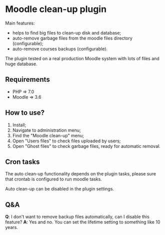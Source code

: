 # Moodle clean-up plugin

Main features:
* helps to find big files to clean-up disk and database;
* auto-remove garbage files from the moodle files directory (configurable);
* auto-remove courses backups (configurable).

The plugin tested on a real production Moodle system with lots of files and huge database.

## Requirements
* PHP => 7.0
* Moodle => 3.6

## How to use?

1. Install;
2. Navigate to administration menu;
3. Find the "Moodle clean-up" menu;
4. Open "Users files" to check files uploaded by users;
5. Open "Ghost files" to check garbage files, ready for automatic removal.

## Cron tasks
The auto clean-up functionality depends on the plugin tasks, please sure that crontab is configured to run moodle tasks.

Auto clean-up can be disabled in the plugin settings.

## Q&A

**Q**: I don't want to remove backup files automatically, can I disable this feature?
**A**: Yes and no. You can set the lifetime setting to something like 10 years.